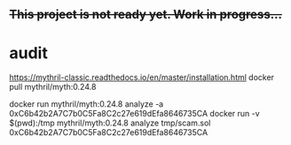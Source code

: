 ## ~~This project is not ready yet. Work in progress...~~

# audit
https://mythril-classic.readthedocs.io/en/master/installation.html
docker pull mythril/myth:0.24.8

docker run mythril/myth:0.24.8 analyze -a 0xC6b42b2A7C7b0C5Fa8C2c27e619dEfa8646735CA
docker run -v $(pwd):/tmp mythril/myth:0.24.8 analyze tmp/scam.sol
0xC6b42b2A7C7b0C5Fa8C2c27e619dEfa8646735CA


